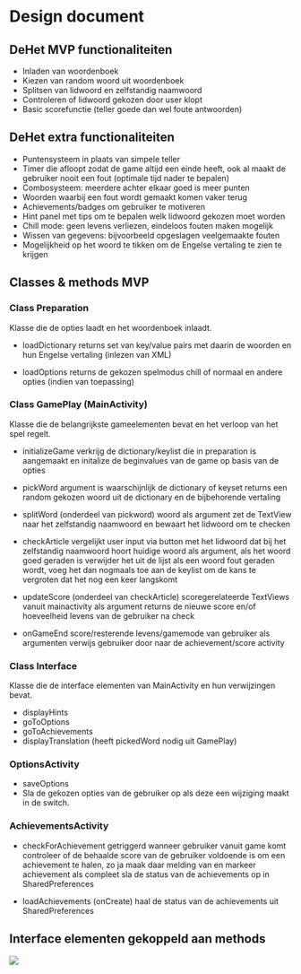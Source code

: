 # Design document

## DeHet MVP functionaliteiten
* Inladen van woordenboek
* Kiezen van random woord uit woordenboek
* Splitsen van lidwoord en zelfstandig naamwoord
* Controleren of lidwoord gekozen door user klopt
* Basic scorefunctie (teller goede dan wel foute antwoorden)


## DeHet extra functionaliteiten

* Puntensysteem in plaats van simpele teller
* Timer die afloopt zodat de game altijd een einde heeft, ook al maakt de gebruiker nooit een fout (optimale tijd nader te bepalen)
* Combosysteem: meerdere achter elkaar goed is meer punten
* Woorden waarbij een fout wordt gemaakt komen vaker terug
* Achievements/badges om gebruiker te motiveren
* Hint panel met tips om te bepalen welk lidwoord gekozen moet worden
* Chill mode: geen levens verliezen, eindeloos fouten maken mogelijk
* Wissen van gegevens: bijvoorbeeld opgeslagen veelgemaakte fouten
* Mogelijkheid op het woord te tikken om de Engelse vertaling te zien te krijgen


## Classes & methods MVP

### Class Preparation
Klasse die de opties laadt en het woordenboek inlaadt.

* loadDictionary
returns set van key/value pairs met daarin de woorden en hun Engelse vertaling (inlezen van XML)

* loadOptions
returns de gekozen spelmodus chill of normaal en andere opties (indien van toepassing)


### Class GamePlay (MainActivity)
Klasse die de belangrijkste gameelementen bevat en het verloop van het spel regelt.

* initializeGame
verkrijg de dictionary/keylist die in preparation is aangemaakt en initalize de beginvalues van de game op basis van de opties

* pickWord
argument is waarschijnlijk de dictionary of keyset
returns een random gekozen woord uit de dictionary en de bijbehorende vertaling

* splitWord (onderdeel van pickword)
woord als argument
zet de TextView naar het zelfstandig naamwoord en bewaart het lidwoord om te checken

* checkArticle
vergelijkt user input via button met het lidwoord dat bij het zelfstandig naamwoord hoort
huidige woord als argument, als het woord goed geraden is verwijder het uit de lijst
als een woord fout geraden wordt, voeg het dan nogmaals toe aan de keylist om de kans te vergroten dat het nog een keer langskomt

* updateScore (onderdeel van checkArticle)
scoregerelateerde TextViews vanuit mainactivity als argument
returns de nieuwe score en/of hoeveelheid levens van de gebruiker na check

* onGameEnd
score/resterende levens/gamemode van gebruiker als argumenten
verwijs gebruiker door naar de achievement/score activity


### Class Interface
Klasse die de interface elementen van MainActivity en hun verwijzingen bevat.

* displayHints
* goToOptions
* goToAchievements
* displayTranslation (heeft pickedWord nodig uit GamePlay)


### OptionsActivity
* saveOptions
* Sla de gekozen opties van de gebruiker op als deze een wijziging maakt in de switch.


### AchievementsActivity

* checkForAchievement
getriggerd wanneer gebruiker vanuit game komt
controleer of de behaalde score van de gebruiker voldoende is om een achievement te halen, zo ja maak daar melding van en markeer achievement als compleet
sla de status van de achievements op in SharedPreferences

* loadAchievements (onCreate)
haal de status van de achievements uit SharedPreferences






## Interface elementen gekoppeld aan methods
![](TODO)



